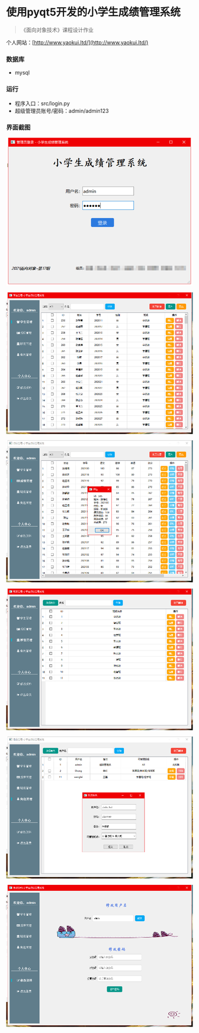 # 使用pyqt5开发的小学生成绩管理系统



> 《面向对象技术》课程设计作业

个人网站：[http://www.yaokui.ltd/](http://www.yaokui.ltd/)

### 数据库

- mysql

  

### 运行

- 程序入口：src/login.py
- 超级管理员账号/密码：admin/admin123



### 界面截图

![image-20210524194905556](img/image-20210524194905556.png)

![image-20210524201350390](img/image-20210524201350390.png)

![image-20210524201415433](img/image-20210524201415433.png)

![image-20210524201433236](img/image-20210524201433236.png)

![image-20210524201549058](img/image-20210524201549058.png)

![image-20210524201606449](img/image-20210524201606449.png)
